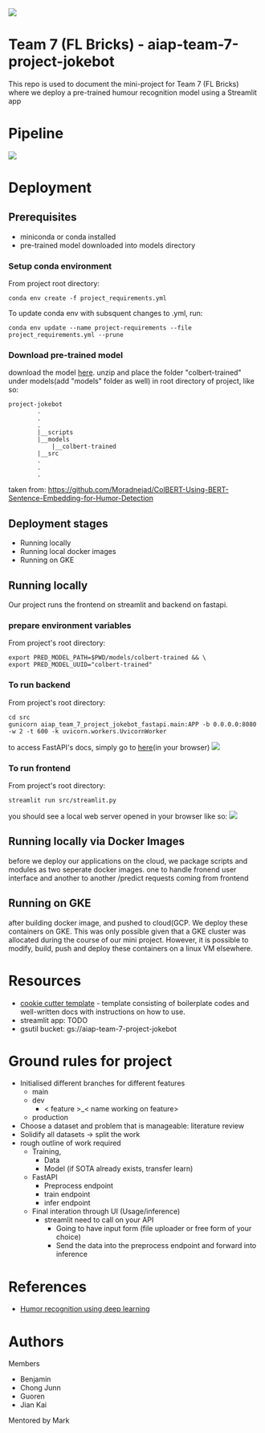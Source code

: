 <img src='./imgs/AIAP-Banner.png'>

# Team 7 (FL Bricks) - aiap-team-7-project-jokebot
 This repo is used to document the mini-project for Team 7 (FL Bricks) where we deploy a pre-trained humour recognition model using a Streamlit app

 # Pipeline

 <img src='imgs/flowchart_v2.png'>

# Deployment
## Prerequisites
- miniconda or conda installed
- pre-trained model downloaded into models directory

### Setup conda environment
From project root directory:
```
conda env create -f project_requirements.yml
```
To update conda env with subsquent changes to .yml, run:
```
conda env update --name project-requirements --file project_requirements.yml --prune
```

### Download pre-trained model
download the model [here](https://mega.nz/folder/MmB1gIIT#8ilUTK1-BO80aoXxKOIhpg). unzip and place the folder "colbert-trained" under models(add "models" folder as well) in root directory of project, like so:
```
project-jokebot
        .
        .
        .
        |__scripts
        |__models
            |__colbert-trained
        |__src
        .
        .
        .
```

taken from: https://github.com/Moradnejad/ColBERT-Using-BERT-Sentence-Embedding-for-Humor-Detection
## Deployment stages
- Running locally
- Running local docker images
- Running on GKE

## Running locally
Our project runs the frontend on streamlit and backend on fastapi.

### prepare environment variables
From project's root directory:
```
export PRED_MODEL_PATH=$PWD/models/colbert-trained && \
export PRED_MODEL_UUID="colbert-trained"
```

### To run backend
From project's root directory:
```
cd src
gunicorn aiap_team_7_project_jokebot_fastapi.main:APP -b 0.0.0.0:8080 -w 2 -t 600 -k uvicorn.workers.UvicornWorker
```
to access FastAPI's docs, simply go to [here](http://localhost:8080/docs)(in your browser)
![](imgs/Screenshot-fastapi.png)

### To run frontend
From project's root directory:
```
streamlit run src/streamlit.py             
```
you should see a local web server opened in your browser like so:
![](imgs/Screenshot-streamlit.png)


## Running locally via Docker Images
before we deploy our applications on the cloud, we package scripts and modules as two seperate docker images. one to handle fronend user interface and another to another /predict requests coming from frontend

## Running on GKE
after building docker image, and pushed to cloud(GCP. We deploy these containers on GKE. This was only possible given that a GKE cluster was allocated during the course of our mini project. However, it is possible to modify, build, push and deploy these containers on a linux VM elsewhere.    

# Resources
- [cookie cutter template](https://github.com/aimakerspace/ml-project-cookiecutter-gcp/blob/master/README.md) -  template consisting of boilerplate codes and well-written docs with instructions on how to use.
- streamlit app: TODO
- gsutil bucket: gs://aiap-team-7-project-jokebot 
# Ground rules for project
- Initialised different branches for different features
    - main
    - dev
        - < feature >_< name working on feature>
    - production
- Choose a dataset and problem that is manageable: literature review
- Solidify all datasets -> split the work 
- rough outline of work required
    - Training,
        -  Data
        - Model (if SOTA already exists, transfer learn)
    - FastAPI
        - Preprocess endpoint
        - train endpoint 
        - infer endpoint
    - Final interation through UI (Usage/inference) 
        - streamlit need to call on your API
            - Going to have input form (file uploader or free form of your choice)
            - Send the data into the preprocess endpoint and forward into inference   

# References
- [Humor recognition using deep learning](https://aclanthology.org/N18-2018.pdf)
# Authors
Members
- Benjamin
- Chong Junn
- Guoren
- Jian Kai

Mentored by Mark
